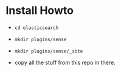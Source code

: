 Install Howto
=============

* `cd elasticsearch`
* `mkdir plugins/sense`
* `mkdir plugins/sense/_site`

* copy all the stuff from this repo in there.
